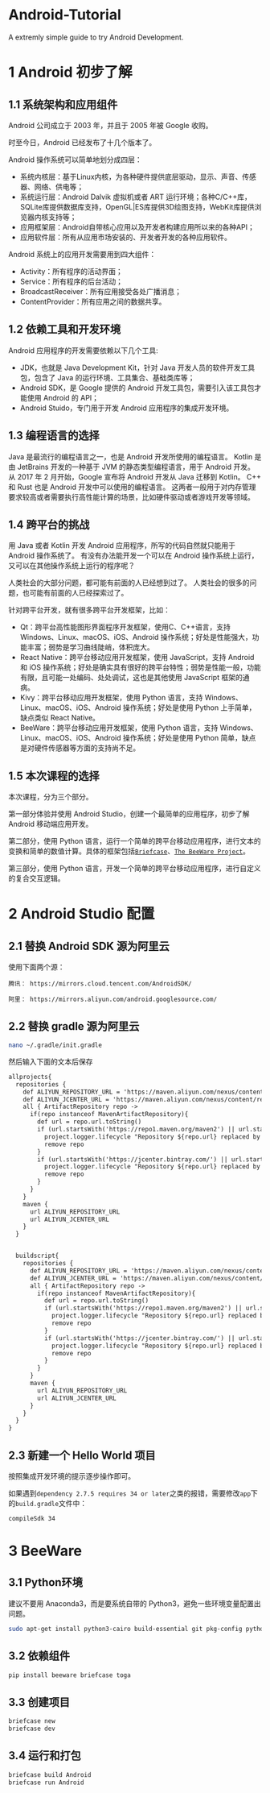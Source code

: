 # Android-Tutorial

A extremly simple guide to try Android Development.


# 1 Android 初步了解

## 1.1 系统架构和应用组件

Android 公司成立于 2003 年，并且于 2005 年被 Google 收购。

时至今日，Android 已经发布了十几个版本了。

Android 操作系统可以简单地划分成四层：

* 系统内核层：基于Linux内核，为各种硬件提供底层驱动，显示、声音、传感器、网络、供电等；
* 系统运行层：Android Dalvik 虚拟机或者 ART 运行环境；各种C/C++库，SQLite库提供数据库支持，OpenGL|ES库提供3D绘图支持，WebKit库提供浏览器内核支持等；
* 应用框架层：Android自带核心应用以及开发者构建应用所以来的各种API；
* 应用软件层：所有从应用市场安装的、开发者开发的各种应用软件。

Android 系统上的应用开发需要用到四大组件：

* Activity：所有程序的活动界面；
* Service：所有程序的后台活动；
* BroadcastReceiver：所有应用接受各处广播消息；
* ContentProvider：所有应用之间的数据共享。

## 1.2 依赖工具和开发环境

Android 应用程序的开发需要依赖以下几个工具:

* JDK，也就是 Java Development Kit，针对 Java 开发人员的软件开发工具包，包含了 Java 的运行环境、工具集合、基础类库等；
* Android SDK，是 Google 提供的 Android 开发工具包，需要引入该工具包才能使用 Android 的 API；
* Android Stuido，专门用于开发 Android 应用程序的集成开发环境。



## 1.3 编程语言的选择

Java 是最流行的编程语言之一，也是 Android 开发所使用的编程语言。
Kotlin 是由 JetBrains 开发的一种基于 JVM 的静态类型编程语言，用于 Android 开发。
从 2017 年 2 月开始，Google 宣布将 Android 开发从 Java 迁移到 Kotlin。
C++ 和 Rust 也是 Android 开发中可以使用的编程语言。
这两者一般用于对内存管理要求较高或者需要执行高性能计算的场景，比如硬件驱动或者游戏开发等领域。

## 1.4 跨平台的挑战

用 Java 或者 Kotlin 开发 Android 应用程序，所写的代码自然就只能用于 Android 操作系统了。
有没有办法能开发一个可以在 Android 操作系统上运行，又可以在其他操作系统上运行的程序呢？

人类社会的大部分问题，都可能有前面的人已经想到过了。
人类社会的很多的问题，也可能有前面的人已经探索过了。

针对跨平台开发，就有很多跨平台开发框架，比如：
* Qt：跨平台高性能图形界面程序开发框架，使用C、C++语言，支持 Windows、Linux、macOS、iOS、Android 操作系统；好处是性能强大，功能丰富；弱势是学习曲线陡峭，体积庞大。
* React Native：跨平台移动应用开发框架，使用 JavaScript，支持 Android 和 iOS 操作系统；好处是确实具有很好的跨平台特性；弱势是性能一般，功能有限，且可能一处编码、处处调试，这也是其他使用 JavaScript 框架的通病。
* Kivy：跨平台移动应用开发框架，使用 Python 语言，支持 Windows、Linux、macOS、iOS、Android 操作系统；好处是使用 Python 上手简单，缺点类似 React Native。
* BeeWare：跨平台移动应用开发框架，使用 Python 语言，支持 Windows、Linux、macOS、iOS、Android 操作系统；好处是使用 Python 简单，缺点是对硬件传感器等方面的支持尚不足。

## 1.5 本次课程的选择

本次课程，分为三个部分。

第一部分体验并使用 Android Studio，创建一个最简单的应用程序，初步了解 Android 移动端应用开发。

第二部分，使用 Python 语言，运行一个简单的跨平台移动应用程序，进行文本的变换和简单的数值计算。具体的框架包括[`Briefcase`](https://briefcase.readthedocs.io/)、[`The BeeWare Project`](https://beeware.org/)。

第三部分，使用 Python 语言，开发一个简单的跨平台移动应用程序，进行自定义的复合交互逻辑。

# 2 Android Studio 配置

## 2.1 替换 Android SDK 源为阿里云

使用下面两个源：

```text
腾讯： https://mirrors.cloud.tencent.com/AndroidSDK/

阿里： https://mirrors.aliyun.com/android.googlesource.com/
```


## 2.2 替换 gradle 源为阿里云

```Bash
nano ~/.gradle/init.gradle
```

然后输入下面的文本后保存

```html
allprojects{
  repositories {
    def ALIYUN_REPOSITORY_URL = 'https://maven.aliyun.com/nexus/content/groups/public'
    def ALIYUN_JCENTER_URL = 'https://maven.aliyun.com/nexus/content/repositories/jcenter'
    all { ArtifactRepository repo ->
      if(repo instanceof MavenArtifactRepository){
        def url = repo.url.toString()
        if (url.startsWith('https://repo1.maven.org/maven2') || url.startsWith('https://repo1.maven.org/maven2')) {
          project.logger.lifecycle "Repository ${repo.url} replaced by $ALIYUN_REPOSITORY_URL."
          remove repo
        }
        if (url.startsWith('https://jcenter.bintray.com/') || url.startsWith('https://jcenter.bintray.com/')) {
          project.logger.lifecycle "Repository ${repo.url} replaced by $ALIYUN_JCENTER_URL."
          remove repo
        }
      }
    }
    maven {
      url ALIYUN_REPOSITORY_URL
      url ALIYUN_JCENTER_URL
    }
  }


  buildscript{
    repositories {
      def ALIYUN_REPOSITORY_URL = 'https://maven.aliyun.com/nexus/content/groups/public'
      def ALIYUN_JCENTER_URL = 'https://maven.aliyun.com/nexus/content/repositories/jcenter'
      all { ArtifactRepository repo ->
        if(repo instanceof MavenArtifactRepository){
          def url = repo.url.toString()
          if (url.startsWith('https://repo1.maven.org/maven2') || url.startsWith('https://repo1.maven.org/maven2')) {
            project.logger.lifecycle "Repository ${repo.url} replaced by $ALIYUN_REPOSITORY_URL."
            remove repo
          }
          if (url.startsWith('https://jcenter.bintray.com/') || url.startsWith('https://jcenter.bintray.com/')) {
            project.logger.lifecycle "Repository ${repo.url} replaced by $ALIYUN_JCENTER_URL."
            remove repo
          }
        }
      }
      maven {
        url ALIYUN_REPOSITORY_URL
        url ALIYUN_JCENTER_URL
      }
    }
  }
}
```

## 2.3 新建一个 Hello World 项目

按照集成开发环境的提示逐步操作即可。

如果遇到`dependency 2.7.5 requires 34 or later`之类的报错，需要修改`app`下的`build.gradle`文件中：
```Bash
compileSdk 34
```

# 3 BeeWare

## 3.1 Python环境

建议不要用 Anaconda3，而是要系统自带的 Python3，避免一些环境变量配置出问题。

```Bash
sudo apt-get install python3-cairo build-essential git pkg-config python3-dev python3-venv libgirepository1.0-dev libcairo2-dev gir1.2-webkit2-4.0 libcanberra-gtk3-module
```

## 3.2 依赖组件

```Bash
pip install beeware briefcase toga
```

## 3.3 创建项目

```Bash
briefcase new
briefcase dev
```
## 3.4 运行和打包

```Bash
briefcase build Android
briefcase run Android
```



